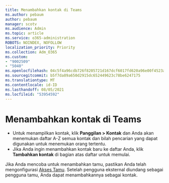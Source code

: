 ```yaml
---
title: Menambahkan kontak di Teams
ms.author: pebaum
author: pebaum
manager: scotv
ms.audience: Admin
ms.topic: article
ms.service: o365-administration
ROBOTS: NOINDEX, NOFOLLOW
localization_priority: Priority
ms.collection: Adm_O365
ms.custom:
- "9002509"
- "5040"
ms.openlocfilehash: 04c5f4a96cdb726f8205721d167dcf6017fd620a96e00f4523a70872ce56f6ad
ms.sourcegitcommit: b5f7da89a650d2915dc652449623c78be6247175
ms.translationtype: MT
ms.contentlocale: id-ID
ms.lasthandoff: 08/05/2021
ms.locfileid: "53954592"
---
```

# <a name="add-contacts-in-teams"></a>Menambahkan kontak di Teams

- Untuk menampilkan kontak, klik **Panggilan > Kontak** dan Anda akan menemukan daftar A-Z semua kontak dan bilah pencarian yang dapat digunakan untuk menemukan orang tertentu. 
- Jika Anda ingin menambahkan kontak baru ke daftar Anda, klik **Tambahkan kontak** di bagian atas daftar untuk memulai.

Jika Anda mencoba untuk menambahkan tamu, pastikan Anda telah mengonfigurasi [Akses Tamu](https://docs.microsoft.com/microsoftteams/set-up-guests). Setelah pengguna eksternal diundang sebagai pengguna tamu, Anda dapat menambahkannya sebagai kontak.
